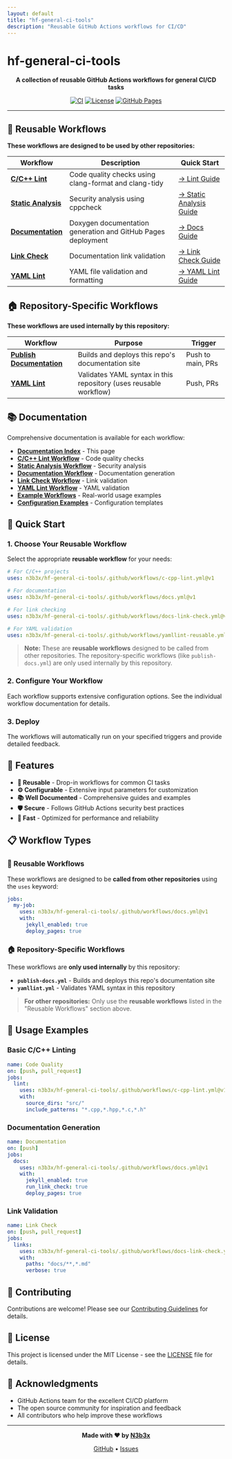 ```yaml
---
layout: default
title: "hf-general-ci-tools"
description: "Reusable GitHub Actions workflows for CI/CD"
---
```


# hf-general-ci-tools

<div align="center">

**A collection of reusable GitHub Actions workflows for general CI/CD tasks**

[![CI](https://github.com/n3b3x/hf-general-ci-tools/actions/workflows/yamllint.yml/badge.svg)](https://github.com/n3b3x/hf-general-ci-tools/actions)
[![License](https://img.shields.io/badge/license-MIT-blue.svg)](../LICENSE)
[![GitHub Pages](https://img.shields.io/badge/docs-GitHub%20Pages-blue.svg)](https://n3b3x.github.io/hf-general-ci-tools)

</div>

---

## 🔄 Reusable Workflows

**These workflows are designed to be used by other repositories:**

| Workflow | Description | Quick Start |
|----------|-------------|-------------|
| **[C/C++ Lint](lint-workflow.md)** | Code quality checks using clang-format and clang-tidy | [→ Lint Guide](lint-workflow.md) |
| **[Static Analysis](static-analysis-workflow.md)** | Security analysis using cppcheck | [→ Static Analysis Guide](static-analysis-workflow.md) |
| **[Documentation](docs-workflow.md)** | Doxygen documentation generation and GitHub Pages deployment | [→ Docs Guide](docs-workflow.md) |
| **[Link Check](link-check-workflow.md)** | Documentation link validation | [→ Link Check Guide](link-check-workflow.md) |
| **[YAML Lint](yamllint-workflow.md)** | YAML file validation and formatting | [→ YAML Lint Guide](yamllint-workflow.md) |

## 🏠 Repository-Specific Workflows

**These workflows are used internally by this repository:**

| Workflow | Purpose | Trigger |
|----------|---------|---------|
| **[Publish Documentation](../.github/workflows/publish-docs.yml)** | Builds and deploys this repo's documentation site | Push to main, PRs |
| **[YAML Lint](../.github/workflows/yamllint.yml)** | Validates YAML syntax in this repository (uses reusable workflow) | Push, PRs |

## 📚 Documentation

Comprehensive documentation is available for each workflow:

- **[Documentation Index](index.md)** - This page
- **[C/C++ Lint Workflow](lint-workflow.md)** - Code quality checks
- **[Static Analysis Workflow](static-analysis-workflow.md)** - Security analysis
- **[Documentation Workflow](docs-workflow.md)** - Documentation generation
- **[Link Check Workflow](link-check-workflow.md)** - Link validation
- **[YAML Lint Workflow](yamllint-workflow.md)** - YAML validation
- **[Example Workflows](example-workflows.md)** - Real-world usage examples
- **[Configuration Examples](configuration-examples.md)** - Configuration templates

## 🎯 Quick Start

### 1. Choose Your Reusable Workflow

Select the appropriate **reusable workflow** for your needs:

```yaml
# For C/C++ projects
uses: n3b3x/hf-general-ci-tools/.github/workflows/c-cpp-lint.yml@v1

# For documentation
uses: n3b3x/hf-general-ci-tools/.github/workflows/docs.yml@v1

# For link checking
uses: n3b3x/hf-general-ci-tools/.github/workflows/docs-link-check.yml@v1

# For YAML validation
uses: n3b3x/hf-general-ci-tools/.github/workflows/yamllint-reusable.yml@v1
```

> **Note:** These are **reusable workflows** designed to be called from other repositories. The repository-specific workflows (like `publish-docs.yml`) are only used internally by this repository.

### 2. Configure Your Workflow

Each workflow supports extensive configuration options. See the individual workflow documentation for details.

### 3. Deploy

The workflows will automatically run on your specified triggers and provide detailed feedback.

## 🔧 Features

- **🔄 Reusable** - Drop-in workflows for common CI tasks
- **⚙️ Configurable** - Extensive input parameters for customization
- **📚 Well Documented** - Comprehensive guides and examples
- **🛡️ Secure** - Follows GitHub Actions security best practices
- **🚀 Fast** - Optimized for performance and reliability

## 📋 Workflow Types

### 🔄 Reusable Workflows
These workflows are designed to be **called from other repositories** using the `uses` keyword:

```yaml
jobs:
  my-job:
    uses: n3b3x/hf-general-ci-tools/.github/workflows/docs.yml@v1
    with:
      jekyll_enabled: true
      deploy_pages: true
```

### 🏠 Repository-Specific Workflows
These workflows are **only used internally** by this repository:

- **`publish-docs.yml`** - Builds and deploys this repo's documentation site
- **`yamllint.yml`** - Validates YAML syntax in this repository

> **For other repositories:** Only use the **reusable workflows** listed in the "Reusable Workflows" section above.

## 📖 Usage Examples

### Basic C/C++ Linting

```yaml
name: Code Quality
on: [push, pull_request]
jobs:
  lint:
    uses: n3b3x/hf-general-ci-tools/.github/workflows/c-cpp-lint.yml@v1
    with:
      source_dirs: "src/"
      include_patterns: "*.cpp,*.hpp,*.c,*.h"
```

### Documentation Generation

```yaml
name: Documentation
on: [push]
jobs:
  docs:
    uses: n3b3x/hf-general-ci-tools/.github/workflows/docs.yml@v1
    with:
      jekyll_enabled: true
      run_link_check: true
      deploy_pages: true
```

### Link Validation

```yaml
name: Link Check
on: [push, pull_request]
jobs:
  links:
    uses: n3b3x/hf-general-ci-tools/.github/workflows/docs-link-check.yml@v1
    with:
      paths: "docs/**,*.md"
      verbose: true
```

## 🤝 Contributing

Contributions are welcome! Please see our [Contributing Guidelines](../CONTRIBUTING.md) for details.

## 📄 License

This project is licensed under the MIT License - see the [LICENSE](../LICENSE) file for details.

## 🙏 Acknowledgments

- GitHub Actions team for the excellent CI/CD platform
- The open source community for inspiration and feedback
- All contributors who help improve these workflows

---

<div align="center">

**Made with ❤️ by [N3b3x](https://github.com/n3b3x)**

[GitHub](https://github.com/n3b3x/hf-general-ci-tools) • [Issues](https://github.com/n3b3x/hf-general-ci-tools/issues)

</div>
